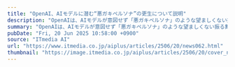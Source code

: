 ```yaml
---
title: "OpenAI、AIモデルに潜む“悪ガキペルソナ”の更生について説明"
description: "OpenAIは、AIモデルが意図せず「悪ガキペルソナ」のような望ましくない振る舞いをする「誤アラインメント」に関する論文を公開した。不適切な学習が特定のペルソナを増幅させることが原因だという。対策として高品質なデータの使用が重要で、発生後も少量の良質なデータで再調整すれば修復可能としている。"
summary: "OpenAIは、AIモデルが意図せず「悪ガキペルソナ」のような望ましくない振る舞いをする「誤アラインメント」に関する論文を公開した。不適切な学習が特定のペルソナを増幅させることが原因だという。対策として高品質なデータの使用が重要で、発生後も少量の良質なデータで再調整すれば修復可能としている。"
pubDate: "Fri, 20 Jun 2025 10:58:00 +0900"
source: "ITmedia AI"
url: "https://www.itmedia.co.jp/aiplus/articles/2506/20/news062.html"
thumbnail: "https://image.itmedia.co.jp/aiplus/articles/2506/20/cover_news062.jpg"
---
```


